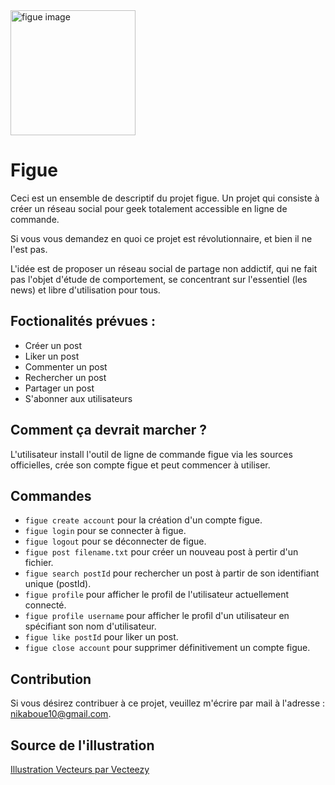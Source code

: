 <img src="https://i.ibb.co/VSYPTpC/3011-R1-NUIENBUi-Ay-NTM2-LTI1.jpg" alt="figue image" width="200"/>

# Figue

Ceci est un ensemble de descriptif du projet figue. Un projet qui consiste à créer un réseau social pour geek totalement accessible en ligne de commande.

Si vous vous demandez en quoi ce projet est révolutionnaire, et bien il ne l'est pas.

L'idée est de proposer un réseau social de partage non addictif, qui ne fait pas l'objet d'étude de comportement, se concentrant sur l'essentiel (les news) et libre d'utilisation pour tous.

## Foctionalités prévues :

- Créer un post
- Liker un post
- Commenter un post
- Rechercher un post
- Partager un post
- S'abonner aux utilisateurs

## Comment ça devrait marcher ?

L'utilisateur install l'outil de ligne de commande figue via les sources officielles, crée son compte figue et peut commencer à utiliser.

## Commandes

- `figue create account` pour la création d'un compte figue.
- `figue login` pour se connecter à figue.
- `figue logout` pour se déconnecter de figue.
- `figue post filename.txt` pour créer un nouveau post à pertir d'un fichier.
- `figue search postId` pour rechercher un post à partir de son identifiant unique (postId).
- `figue profile` pour afficher le profil de l'utilisateur actuellement connecté.
- `figue profile username` pour afficher le profil d'un utilisateur en spécifiant son nom d'utilisateur.
- `figue like postId` pour liker un post.
- `figue close account` pour supprimer définitivement un compte figue.

## Contribution
 Si vous désirez contribuer à ce projet, veuillez m'écrire par mail à l'adresse : nikaboue10@gmail.com.

 ## Source de l'illustration

 <a href="https://fr.vecteezy.com/vecteur-libre/illustration">Illustration Vecteurs par Vecteezy</a>